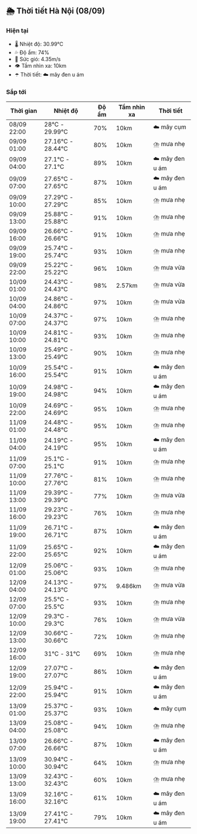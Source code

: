 ## 🌦️ Thời tiết Hà Nội (08/09)

### Hiện tại

- 🌡️ Nhiệt độ: 30.99℃
- 💦 Độ ẩm: 74%
- 💨 Sức gió: 4.35m/s
- 👁️ Tầm nhìn xa: 10km
- ☂️ Thời tiết: ☁️ mây đen u ám

### Sắp tới

| Thời gian | Nhiệt độ | Độ ẩm | Tầm nhìn xa | Thời tiết |
| --- | --- | --- | --- | --- |
| 08/09 22:00 | 28℃ - 29.99℃ | 70% | 10km | ☁️ mây cụm |
| 09/09 01:00 | 27.16℃ - 28.44℃ | 80% | 10km | ⛈️ mưa nhẹ |
| 09/09 04:00 | 27.1℃ - 27.1℃ | 89% | 10km | ☁️ mây đen u ám |
| 09/09 07:00 | 27.65℃ - 27.65℃ | 87% | 10km | ☁️ mây đen u ám |
| 09/09 10:00 | 27.29℃ - 27.29℃ | 85% | 10km | ⛈️ mưa nhẹ |
| 09/09 13:00 | 25.88℃ - 25.88℃ | 91% | 10km | ⛈️ mưa nhẹ |
| 09/09 16:00 | 26.66℃ - 26.66℃ | 91% | 10km | ⛈️ mưa nhẹ |
| 09/09 19:00 | 25.74℃ - 25.74℃ | 93% | 10km | ⛈️ mưa nhẹ |
| 09/09 22:00 | 25.22℃ - 25.22℃ | 96% | 10km | ⛈️ mưa vừa |
| 10/09 01:00 | 24.43℃ - 24.43℃ | 98% | 2.57km | ⛈️ mưa vừa |
| 10/09 04:00 | 24.86℃ - 24.86℃ | 97% | 10km | ⛈️ mưa vừa |
| 10/09 07:00 | 24.37℃ - 24.37℃ | 97% | 10km | ⛈️ mưa nhẹ |
| 10/09 10:00 | 24.81℃ - 24.81℃ | 93% | 10km | ⛈️ mưa nhẹ |
| 10/09 13:00 | 25.49℃ - 25.49℃ | 90% | 10km | ⛈️ mưa nhẹ |
| 10/09 16:00 | 25.54℃ - 25.54℃ | 91% | 10km | ☁️ mây đen u ám |
| 10/09 19:00 | 24.98℃ - 24.98℃ | 94% | 10km | ☁️ mây đen u ám |
| 10/09 22:00 | 24.69℃ - 24.69℃ | 95% | 10km | ⛈️ mưa nhẹ |
| 11/09 01:00 | 24.48℃ - 24.48℃ | 95% | 10km | ⛈️ mưa nhẹ |
| 11/09 04:00 | 24.19℃ - 24.19℃ | 95% | 10km | ☁️ mây đen u ám |
| 11/09 07:00 | 25.1℃ - 25.1℃ | 91% | 10km | ⛈️ mưa nhẹ |
| 11/09 10:00 | 27.76℃ - 27.76℃ | 81% | 10km | ⛈️ mưa nhẹ |
| 11/09 13:00 | 29.39℃ - 29.39℃ | 77% | 10km | ⛈️ mưa vừa |
| 11/09 16:00 | 29.23℃ - 29.23℃ | 76% | 10km | ⛈️ mưa nhẹ |
| 11/09 19:00 | 26.71℃ - 26.71℃ | 87% | 10km | ☁️ mây đen u ám |
| 11/09 22:00 | 25.65℃ - 25.65℃ | 92% | 10km | ☁️ mây đen u ám |
| 12/09 01:00 | 25.06℃ - 25.06℃ | 93% | 10km | ⛈️ mưa nhẹ |
| 12/09 04:00 | 24.13℃ - 24.13℃ | 97% | 9.486km | ⛈️ mưa vừa |
| 12/09 07:00 | 25.5℃ - 25.5℃ | 93% | 10km | ⛈️ mưa nhẹ |
| 12/09 10:00 | 29.3℃ - 29.3℃ | 76% | 10km | ⛈️ mưa vừa |
| 12/09 13:00 | 30.66℃ - 30.66℃ | 72% | 10km | ⛈️ mưa nhẹ |
| 12/09 16:00 | 31℃ - 31℃ | 69% | 10km | ⛈️ mưa nhẹ |
| 12/09 19:00 | 27.07℃ - 27.07℃ | 86% | 10km | ☁️ mây đen u ám |
| 12/09 22:00 | 25.94℃ - 25.94℃ | 91% | 10km | ☁️ mây đen u ám |
| 13/09 01:00 | 25.37℃ - 25.37℃ | 93% | 10km | ☁️ mây cụm |
| 13/09 04:00 | 25.08℃ - 25.08℃ | 94% | 10km | ⛈️ mưa nhẹ |
| 13/09 07:00 | 26.66℃ - 26.66℃ | 87% | 10km | ☁️ mây đen u ám |
| 13/09 10:00 | 30.94℃ - 30.94℃ | 64% | 10km | ⛈️ mưa nhẹ |
| 13/09 13:00 | 32.43℃ - 32.43℃ | 60% | 10km | ⛈️ mưa nhẹ |
| 13/09 16:00 | 32.16℃ - 32.16℃ | 61% | 10km | ☁️ mây đen u ám |
| 13/09 19:00 | 27.41℃ - 27.41℃ | 79% | 10km | ☁️ mây đen u ám |
